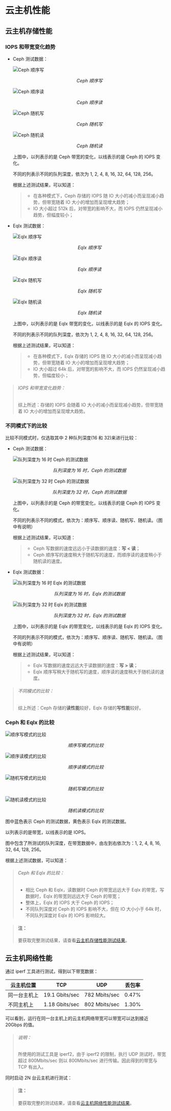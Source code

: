 # 云主机性能

## 云主机存储性能

### IOPS 和带宽变化趋势

* Ceph 测试数据：

  ![Ceph 顺序写](../pictures/ceph-write.png)
  <center><i>Ceph 顺序写</i></center>

  ![Ceph 顺序读](../pictures/ceph-read.png)
  <center><i>Ceph 顺序读</i></center>

  ![Ceph 随机写](../pictures/ceph-randwrite.png)
  <center><i>Ceph 随机写</i></center>

  ![Ceph 随机读](../pictures/ceph-randread.png)
  <center><i>Ceph 随机读</i></center>

  上图中，以列表示的是 Ceph 带宽的变化，以线表示的是 Ceph 的 IOPS 变化。

  不同的列表示不同的队列深度，依次为 1, 2, 4, 8, 16, 32, 64, 128, 256。

  根据上述测试结果，可以知道：

  > * 在各种模式下，Ceph 存储的 IOPS 随 IO 大小的减小而呈现减小趋势，但带宽随着 IO 大小的增加而呈现增大趋势；
  > * IO 大小超过 512k 后，对带宽的影响不大，而 IOPS 仍然呈现减小趋势，但幅度较小；

* Eqlx 测试数据：

  ![Eqlx 顺序写](../pictures/eqlx-write.png)
  <center><i>Eqlx 顺序写</i></center>

  ![Eqlx 顺序读](../pictures/eqlx-read.png)
  <center><i>Eqlx 顺序读</i></center>

  ![Eqlx 随机写](../pictures/eqlx-randwrite.png)
  <center><i>Eqlx 随机写</i></center>

  ![Eqlx 随机读](../pictures/eqlx-randread.png)
  <center><i>Eqlx 随机读</i></center>

  上图中，以列表示的是 Eqlx 带宽的变化，以线表示的是 Eqlx 的 IOPS 变化。

  不同的列表示不同的队列深度，依次为 1, 2, 4, 8, 16, 32, 64, 128, 256。

  根据上述测试结果，可以知道：

  > * 在各种模式下，Eqlx 存储的 IOPS 随 IO 大小的减小而呈现减小趋势，但带宽随着 IO 大小的增加而呈现增大趋势；
  > * IO 大小超过 64k 后，对带宽的影响不大，而 IOPS 仍然呈现减小趋势，但幅度较小；

> ###### IOPS 和带宽变化趋势：
> 综上所述：存储的 IOPS 会随着 IO 大小的减小而呈现减小趋势，但带宽随着 IO 大小的增加而呈现增大趋势。

### 不同模式下的比较

比较不同模式时，仅选取其中 2 种队列深度(16 和 32)来进行比较：

* Ceph 测试数据：

  ![队列深度为 16 时 Ceph 的测试数据](../pictures/ceph-16.png)
  <center><i>队列深度为 16 时，Ceph 的测试数据</i></center>

  ![队列深度为 32 时 Ceph 的测试数据](../pictures/ceph-32.png)
  <center><i>队列深度为 32 时，Ceph 的测试数据</i></center>

  上图中，以列表示的是 Ceph 的带宽变化，以线表示的是 Ceph 的 IOPS 变化。

  不同的列表示不同的模式，依次为：顺序写、顺序读、随机写、随机读。（图中有说明）

  根据上述测试结果，可以知道：

  > * Ceph 写数据的速度远远小于读数据的速度：**写 < 读**；
  > * Ceph 顺序写的速度稍大于随机写的速度，而顺序读的速度稍小于随机读的速度。

* Eqlx 测试数据：

  ![队列深度为 16 时 Eqlx 的测试数据](../pictures/eqlx-16.png)
  <center><i>队列深度为 16 时，Eqlx 的测试数据</i></center>

  ![队列深度为 32 时 Eqlx 的测试数据](../pictures/eqlx-32.png)
  <center><i>队列深度为 32 时，Eqlx 的测试数据</i></center>

  上图中，以列表示的是 Eqlx 的带宽变化，以线表示的是 Eqlx 的 IOPS 变化。

  不同的列表示不同的模式，依次为：顺序写、顺序读、随机写、随机读。（图中有说明）

  根据上述测试结果，可以知道：

  > * Eqlx 写数据的速度远远大于读数据的速度：**写 > 读**；
  > * Eqlx 顺序写稍大于随机写的速度，顺序读的速度稍大于随机读的速度。

> ###### 不同模式的比较：
> 综上所述：Ceph 存储的**读性能**较好，Eqlx 存储的**写性能**较好。

### Ceph 和 Eqlx 的比较

![顺序写模式的比较](../pictures/write-ceph-eqlx.png)
<center><i>顺序写模式的比较</i></center>

![顺序读模式的比较](../pictures/read-ceph-eqlx.png)
<center><i>顺序读模式的比较</i></center>

![随机写模式的比较](../pictures/randwrite-ceph-eqlx.png)
<center><i>随机写模式的比较</i></center>

![随机读模式的比较](../pictures/randread-ceph-eqlx.png)
<center><i>随机读模式的比较</i></center>

图中蓝色表示 Ceph 的测试数据，黄色表示 Eqlx 的测试数据。

以列表示的是带宽，以线表示的是 IOPS。

图中包含了所测试的队列深度，在带宽数据中，由左到右依次为：1, 2, 4, 8, 16, 32, 64, 128, 256。

根据上述测试数据，可以知道：

> ###### Ceph 和 Eqlx 的比较：
> * 相比 Ceph 和 Eqlx，读数据时 Ceph 的带宽远远大于 Eqlx 的带宽，写数据时，Eqlx 的带宽则远远大于 Ceph 的带宽；
> * 整体上，Eqlx 的 IOPS 大于 Ceph 的 IOPS；
> * 不同队列深度对 Ceph 的 IOPS 影响不大，但在 IO 大小小于 64k 时，不同队列深度对 Eqlx 的 IOPS 影响较大。

> #### 注：
> 要获取完整测试结果，请查看[云主机存储性能测试结果](http://192.168.1.4/rally_report/vm/disk_output/)。

## 云主机网络性能

通过 iperf 工具进行测试，得到以下带宽数据：

|云主机位置|TCP|UDP|丢包率|
|----------|---|---|------|
|同一台主机上|19.1 Gbits/sec|782 Mbits/sec|0.47%|
|不同主机上|1.18 Gbits/sec|802 Mbits/sec|1.30%|

可以看到，运行在同一台主机上的云主机网络带宽可以带宽可以达到接近 20Gbps 的值。

> ###### 说明：
> 所使用的测试工具是 iperf2，由于 iperf2 的限制，执行 UDP 测试时，带宽超过 800Mbits/sec 则以 800Mbits/sec 进行传输。因此得到的带宽与 TCP 有出入。

同时启动 2N 台云主机进行测试：

> #### 注：
> 要获取完整的测试结果，请查看[云主机网络性能测试结果](http://192.168.1.4/rally_report/vm/network_output/)。
